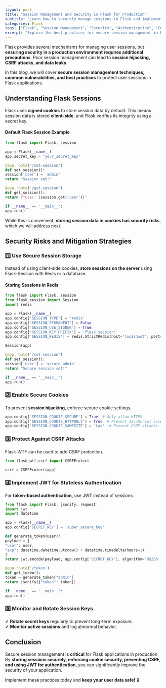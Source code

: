 ```yaml
---
layout: post
title: "Session Management and Security in Flask for Production"
subtitle: "Learn how to securely manage sessions in Flask and implement best practices for production environments"
categories: Flask
tags: ["Flask", "Session Management", "Security", "Authentication", "Cookies", "CSRF", "JWT"]
excerpt: "Explore the best practices for secure session management in Flask. Learn how to protect user data, prevent session hijacking, and enhance authentication security in production environments."
---
```




Flask provides several mechanisms for managing user sessions, but **ensuring security in a production environment requires additional precautions**. Poor session management can lead to **session hijacking, CSRF attacks, and data leaks**.

In this blog, we will cover **secure session management techniques, common vulnerabilities, and best practices** to protect user sessions in Flask applications.

## Understanding Flask Sessions

Flask uses **signed cookies** to store session data by default. This means session data is stored **client-side**, and Flask verifies its integrity using a secret key.

#### Default Flask Session Example

```python
from flask import Flask, session

app = Flask(__name__)
app.secret_key = "your_secret_key"

@app.route('/set-session')
def set_session():
session['user'] = 'admin'
return "Session set!"

@app.route('/get-session')
def get_session():
return f"User: {session.get('user')}"

if __name__ == '__main__':
app.run()
```

While this is convenient, **storing session data in cookies has security risks**, which we will address next.

## Security Risks and Mitigation Strategies

### 1️⃣ Use Secure Session Storage

Instead of using client-side cookies, **store sessions on the server** using Flask-Session with Redis or a database.

#### Storing Sessions in Redis

```python
from flask import Flask, session
from flask_session import Session
import redis

app = Flask(__name__)
app.config['SESSION_TYPE'] = 'redis'
app.config['SESSION_PERMANENT'] = False
app.config['SESSION_USE_SIGNER'] = True
app.config['SESSION_KEY_PREFIX'] = 'flask_session:'
app.config['SESSION_REDIS'] = redis.StrictRedis(host='localhost', port=6379, db=0)

Session(app)

@app.route('/set-session')
def set_session():
session['user'] = 'secure_admin'
return "Secure session set!"

if __name__ == '__main__':
app.run()
```

### 2️⃣ Enable Secure Cookies

To prevent **session hijacking**, enforce secure cookie settings.

```python
app.config['SESSION_COOKIE_SECURE'] = True  # Only allow HTTPS
app.config['SESSION_COOKIE_HTTPONLY'] = True  # Prevent JavaScript access
app.config['SESSION_COOKIE_SAMESITE'] = 'Lax'  # Prevent CSRF attacks
```

### 3️⃣ Protect Against CSRF Attacks

Flask-WTF can be used to add CSRF protection.

```python
from flask_wtf.csrf import CSRFProtect

csrf = CSRFProtect(app)
```

### 4️⃣ Implement JWT for Stateless Authentication

For **token-based authentication**, use JWT instead of sessions.

```python
from flask import Flask, jsonify, request
import jwt
import datetime

app = Flask(__name__)
app.config['SECRET_KEY'] = 'super_secure_key'

def generate_token(user):
payload = {
"user": user,
"exp": datetime.datetime.utcnow() + datetime.timedelta(hours=1)
}
return jwt.encode(payload, app.config['SECRET_KEY'], algorithm='HS256')

@app.route('/token')
def get_token():
token = generate_token("admin")
return jsonify({"token": token})

if __name__ == '__main__':
app.run()
```

### 5️⃣ Monitor and Rotate Session Keys

✔ **Rotate secret keys** regularly to prevent long-term exposure.  
✔ **Monitor active sessions** and log abnormal behavior.

## Conclusion

Secure session management is **critical** for Flask applications in production. By **storing sessions securely, enforcing cookie security, preventing CSRF, and using JWT for authentication**, you can significantly improve the security of your application.

Implement these practices today and **keep your user data safe!** 🔒  
